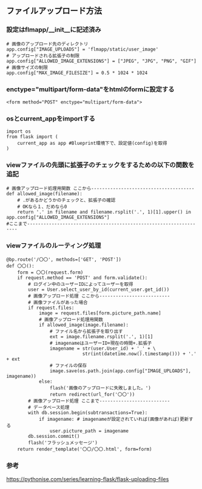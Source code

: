 ## ファイルアップロード方法
### 設定はflmapp/__init__に記述済み
```
# 画像のアップロード先のディレクトリ
app.config["IMAGE_UPLOADS"] = 'flmapp/static/user_image'
# アップロードされる拡張子の制限
app.config["ALLOWED_IMAGE_EXTENSIONS"] = ["JPEG", "JPG", "PNG", "GIF"]
# 画像サイズの制限
app.config["MAX_IMAGE_FILESIZE"] = 0.5 * 1024 * 1024
```
### enctype="multipart/form-data"をhtmlのformに設定する
`<form method="POST" enctype="multipart/form-data">`
### osとcurrent_appをimportする
```
import os
from flask import (
    current_app as app #Blueprint環境下で、設定値(config)を取得
)
```
### viewファイルの先頭に拡張子のチェックをするための以下の関数を追記
```
# 画像アップロード処理用関数 ここから--------------------------------------
def allowed_image(filename):
    # .があるかどうかのチェックと、拡張子の確認
    # OKなら１、だめなら0
    return '.' in filename and filename.rsplit('.', 1)[1].upper() in app.config["ALLOWED_IMAGE_EXTENSIONS"]
#ここまで------------------------------------------------------------------
```
### viewファイルのルーティング処理
```
@bp.route('/〇〇', methods=['GET', 'POST'])
def 〇〇():
    form = 〇〇(request.form)
    if request.method == 'POST' and form.validate():
        # ログイン中のユーザーIDによってユーザーを取得
        user = User.select_user_by_id(current_user.get_id())
        # 画像アップロード処理 ここから--------------------------
        # 画像ファイルがあった場合
        if request.files:
            image = request.files[form.picture_path.name]
            # 画像アップロード処理用関数
            if allowed_image(image.filename):
                # ファイル名から拡張子を取り出す
                ext = image.filename.rsplit('.', 1)[1]
                # imagenameはユーザーID+現在の時間+.拡張子
                imagename = str(user.User_id) + '_' + \
                            str(int(datetime.now().timestamp())) + '.' + ext
                # ファイルの保存
                image.save(os.path.join(app.config["IMAGE_UPLOADS"], imagename))
            else:
                flash('画像のアップロードに失敗しました。')
                return redirect(url_for('〇〇'))
        # 画像アップロード処理 ここまで--------------------------
        # データベース処理
        with db.session.begin(subtransactions=True):
            if imagename: # imagenameが設定されていれば(画像があれば)更新する
                user.picture_path = imagename
        db.session.commit()
        flash('フラッシュメッセージ')
    return render_template('〇〇/〇〇.html', form=form)
```
### 参考
https://pythonise.com/series/learning-flask/flask-uploading-files